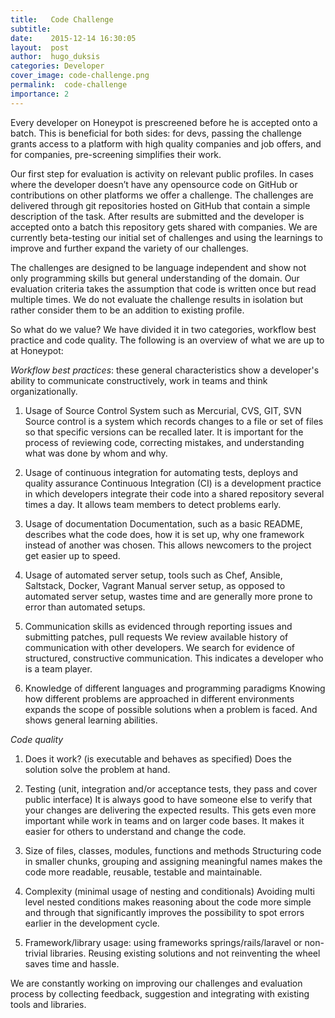 ```yaml
---
title:   Code Challenge
subtitle:
date:    2015-12-14 16:30:05
layout:  post
author:  hugo_duksis
categories: Developer
cover_image: code-challenge.png
permalink:  code-challenge
importance: 2
---
```



Every developer on Honeypot is prescreened before he is accepted onto a batch.
This is beneficial for both sides: for devs, passing the challenge
grants access to a platform with high quality companies and job offers, and for companies,
pre-screening simplifies their work.


Our first step for evaluation is activity on relevant public profiles. In cases where the developer doesn’t
have any opensource code on GitHub or contributions on other platforms we offer a challenge.
The challenges are delivered through git repositories hosted on GitHub that contain a simple description of the task.
After results are submitted and the developer is accepted onto a batch this repository gets
shared with companies. We are currently beta-testing our initial set of challenges and using the
learnings to improve and further expand the variety of our challenges.


The challenges are designed to be language independent and show not only programming skills
but general understanding of the domain.
Our evaluation criteria takes the assumption that code is written once but read multiple
times. We do not evaluate the challenge results in isolation but rather consider them
to be an addition to existing profile.

So what do we value? We have divided it in two categories, workflow best practice and code quality.
The following is an overview of what we are up to at Honeypot:


*Workflow best practices*: these general characteristics show a developer's ability
to communicate constructively, work in teams and think organizationally.


 1. Usage of Source Control System such as Mercurial, CVS, GIT, SVN
Source control is a system which records changes to a file or set of files
so that specific versions can be recalled later. It is important for the process of reviewing code,
correcting mistakes, and understanding what was done by whom and why.

 2. Usage of continuous integration for automating tests, deploys and quality assurance
Continuous Integration (CI) is a development practice in which developers
integrate their code into a shared repository several times a day. It allows team members
to detect problems early.

 3. Usage of documentation
Documentation, such as a basic README, describes what the code does,
how it is set up, why one framework instead of another was chosen. This allows newcomers
to the project get easier up to speed.

 4. Usage of automated server setup, tools such as Chef, Ansible, Saltstack, Docker, Vagrant
Manual server setup, as opposed to automated server setup, wastes time and
are generally more prone to error than automated setups.

 5. Communication skills as evidenced through reporting issues and submitting patches, pull requests
We review available history of communication with other developers.
We search for evidence of structured, constructive communication. This indicates a developer
who is a team player.

 6. Knowledge of different languages and programming paradigms
Knowing how different problems are approached in different environments
expands the scope of possible solutions when a problem is faced. And shows general learning
abilities.


 *Code quality*

 1. Does it work? (is executable and behaves as specified)
Does the solution solve the problem at hand.

 2. Testing (unit, integration and/or acceptance tests, they pass and cover public interface)
It is always good to have someone else to verify that your changes are delivering the expected
results. This gets even more important while work in teams and on larger code bases.
It makes it easier for others to understand and change the code.

 3. Size of files, classes, modules, functions and methods
Structuring code in smaller chunks, grouping and assigning meaningful names makes the code
more readable, reusable, testable and maintainable.

 4. Complexity (minimal usage of nesting and conditionals)
Avoiding multi level nested conditions makes reasoning about the code more simple and through
that significantly improves the possibility to spot errors earlier in the development cycle.

 5. Framework/library usage: using frameworks springs/rails/laravel or non-trivial libraries.
Reusing existing solutions and not reinventing the wheel saves time and hassle.


We are constantly working on improving our challenges and evaluation process by collecting feedback,
suggestion and integrating with existing tools and libraries.

